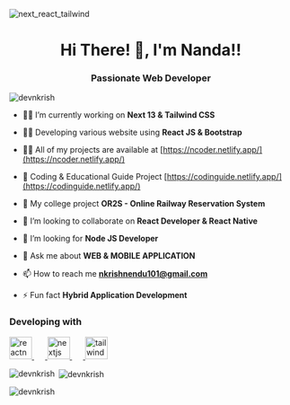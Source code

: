 ![next_react_tailwind](https://github.com/devnkrish/devnkrish/assets/60639476/a9ba57a6-b7ae-4b5e-888d-0adfb9e4fd6c)

<h1 align="center">Hi There! 👋, I'm Nanda!!</h1>
<h3 align="center">Passionate Web Developer</h3>

<p align="left"> <img src="https://komarev.com/ghpvc/?username=devnkrish&label=Profile%20views&color=0e75b6&style=flat" alt="devnkrish" /> </p>

- 👨‍💻 I’m currently working on **Next 13 & Tailwind CSS**

- 👨‍💻 Developing various website using **React JS & Bootstrap**
  
- 👨‍💻 All of my projects are available at [https://ncoder.netlify.app/](https://ncoder.netlify.app/)

- 📄 Coding & Educational Guide Project [https://codinguide.netlify.app/](https://codinguide.netlify.app/)
  
- 🔭 My college project **OR2S - Online Railway Reservation System**

- 👯 I’m looking to collaborate on **React Developer & React Native**

- 🤝 I’m looking for **Node JS Developer**

- 💬 Ask me about **WEB & MOBILE APPLICATION**

- 📫 How to reach me **nkrishnendu101@gmail.com**

- ⚡ Fun fact **Hybrid Application Development**

<h3 align="left">Developing with</h3>
<p align="left"> 
<a href="https://reactnative.dev/" target="_blank" rel="noreferrer"> <img src="https://reactnative.dev/img/header_logo.svg" alt="reactnative" width="40" height="40"/> </a> &nbsp;&nbsp;&nbsp;&nbsp;&nbsp;<a href="https://nextjs.org/" target="_blank" rel="noreferrer"> <img src="https://cdn.worldvectorlogo.com/logos/nextjs-2.svg" alt="nextjs" width="40" height="40"/> </a> &nbsp;&nbsp;&nbsp;&nbsp;&nbsp;<a href="https://tailwindcss.com/" target="_blank" rel="noreferrer"> <img src="https://www.vectorlogo.zone/logos/tailwindcss/tailwindcss-icon.svg" alt="tailwind" width="40" height="40"/> </a>
</p>

<p><img align="left" src="https://github-readme-stats.vercel.app/api/top-langs?username=devnkrish&show_icons=true&locale=en&layout=compact" alt="devnkrish" /></p>

<p>&nbsp;<img align="center" src="https://github-readme-stats.vercel.app/api?username=devnkrish&show_icons=true&locale=en" alt="devnkrish" /></p>

<p><img align="center" src="https://github-readme-streak-stats.herokuapp.com/?user=devnkrish&" alt="devnkrish" /></p>
